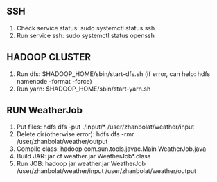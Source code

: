 ## SSH

1. Check service status: sudo systemctl status ssh
2. Run service ssh: sudo systemctl status openssh

## HADOOP CLUSTER

1. Run dfs: $HADOOP_HOME/sbin/start-dfs.sh (if error, can help: hdfs namenode -format -force)
2. Run yarn: $HADOOP_HOME/sbin/start-yarn.sh

## RUN WeatherJob

1. Put files: hdfs dfs -put ./input/* /user/zhanbolat/weather/input
2. Delete dir(otherwise error): hdfs dfs -rmr /user/zhanbolat/weather/output
3. Compile class: hadoop com.sun.tools.javac.Main WeatherJob.java
4. Build JAR: jar cf weather.jar WeatherJob*.class
5. Run JOB: hadoop jar weather.jar WeatherJob /user/zhanbolat/weather/input /user/zhanbolat/weather/output